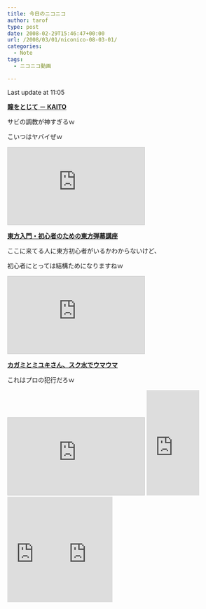 ```yaml
---
title: 今日のニコニコ
author: tarof
type: post
date: 2008-02-29T15:46:47+00:00
url: /2008/03/01/niconico-08-03-01/
categories:
  - Note
tags:
  - ニコニコ動画

---
```

Last update at 11:05

[**瞳をとじて － KAITO**][1]
  
サビの調教が神すぎるｗ
  
こいつはヤバイぜｗ
  
<iframe width="312" height="176" src="http://www.nicovideo.jp/thumb/sm2469271" scrolling="no" style="border:solid 1px #CCC;" frameborder="0"></iframe>

[**東方入門・初心者のための東方弾幕講座**][2]
  
ここに来てる人に東方初心者がいるかわからないけど、
  
初心者にとっては結構ためになりますねｗ
  
<iframe width="312" height="176" src="http://www.nicovideo.jp/thumb/sm2467684" scrolling="no" style="border:solid 1px #CCC;" frameborder="0"></iframe>

[**カガミとミユキさん、スク水でウマウマ**][3]
  
これはプロの犯行だろｗ
  
<iframe width="312" height="176" src="http://www.nicovideo.jp/thumb/sm2478809" scrolling="no" style="border:solid 1px #CCC;" frameborder="0"></iframe>

<!--more-->


  
<iframe src="http://rcm-jp.amazon.co.jp/e/cm?t=maplefactory-22&#038;o=9&#038;p=8&#038;l=as1&#038;asins=B000FCUTZY&#038;fc1=000000&#038;IS2=1&#038;lt1=_blank&#038;lc1=0000FF&#038;bc1=FFFFFF&#038;bg1=FFFFFF&#038;f=ifr&#038;nou=1" style="width:120px;height:240px;" scrolling="no" marginwidth="0" marginheight="0" frameborder="0"></iframe><iframe src="http://rcm-jp.amazon.co.jp/e/cm?t=maplefactory-22&#038;o=9&#038;p=8&#038;l=as1&#038;asins=B000EBCKUI&#038;fc1=000000&#038;IS2=1&#038;lt1=_blank&#038;lc1=0000FF&#038;bc1=FFFFFF&#038;bg1=FFFFFF&#038;f=ifr&#038;nou=1" style="width:120px;height:240px;" scrolling="no" marginwidth="0" marginheight="0" frameborder="0"></iframe><iframe src="http://rcm-jp.amazon.co.jp/e/cm?t=maplefactory-22&#038;o=9&#038;p=8&#038;l=as1&#038;asins=B000O78BPK&#038;fc1=000000&#038;IS2=1&#038;lt1=_blank&#038;lc1=0000FF&#038;bc1=FFFFFF&#038;bg1=FFFFFF&#038;f=ifr&#038;nou=1" style="width:120px;height:240px;" scrolling="no" marginwidth="0" marginheight="0" frameborder="0"></iframe>

 [1]: http://www.nicovideo.jp/watch/sm2469271
 [2]: http://www.nicovideo.jp/watch/sm2467684
 [3]: http://www.nicovideo.jp/watch/sm2478809